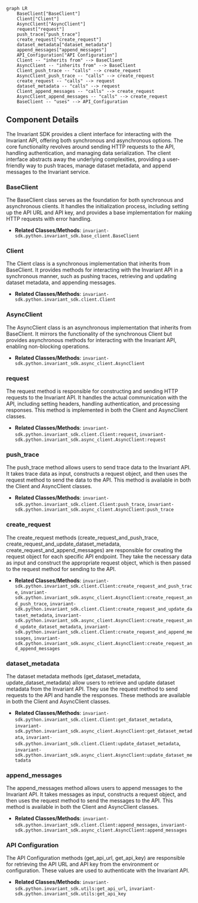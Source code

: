 ```mermaid
graph LR
    BaseClient["BaseClient"]
    Client["Client"]
    AsyncClient["AsyncClient"]
    request["request"]
    push_trace["push_trace"]
    create_request["create_request"]
    dataset_metadata["dataset_metadata"]
    append_messages["append_messages"]
    API_Configuration["API Configuration"]
    Client -- "inherits from" --> BaseClient
    AsyncClient -- "inherits from" --> BaseClient
    Client_push_trace -- "calls" --> create_request
    AsyncClient_push_trace -- "calls" --> create_request
    create_request -- "calls" --> request
    dataset_metadata -- "calls" --> request
    Client_append_messages -- "calls" --> create_request
    AsyncClient_append_messages -- "calls" --> create_request
    BaseClient -- "uses" --> API_Configuration
```

## Component Details

The Invariant SDK provides a client interface for interacting with the Invariant API, offering both synchronous and asynchronous options. The core functionality revolves around sending HTTP requests to the API, handling authentication, and managing data serialization. The client interface abstracts away the underlying complexities, providing a user-friendly way to push traces, manage dataset metadata, and append messages to the Invariant service.

### BaseClient
The BaseClient class serves as the foundation for both synchronous and asynchronous clients. It handles the initialization process, including setting up the API URL and API key, and provides a base implementation for making HTTP requests with error handling.
- **Related Classes/Methods**: `invariant-sdk.python.invariant_sdk.base_client.BaseClient`

### Client
The Client class is a synchronous implementation that inherits from BaseClient. It provides methods for interacting with the Invariant API in a synchronous manner, such as pushing traces, retrieving and updating dataset metadata, and appending messages.
- **Related Classes/Methods**: `invariant-sdk.python.invariant_sdk.client.Client`

### AsyncClient
The AsyncClient class is an asynchronous implementation that inherits from BaseClient. It mirrors the functionality of the synchronous Client but provides asynchronous methods for interacting with the Invariant API, enabling non-blocking operations.
- **Related Classes/Methods**: `invariant-sdk.python.invariant_sdk.async_client.AsyncClient`

### request
The request method is responsible for constructing and sending HTTP requests to the Invariant API. It handles the actual communication with the API, including setting headers, handling authentication, and processing responses. This method is implemented in both the Client and AsyncClient classes.
- **Related Classes/Methods**: `invariant-sdk.python.invariant_sdk.client.Client:request`, `invariant-sdk.python.invariant_sdk.async_client.AsyncClient:request`

### push_trace
The push_trace method allows users to send trace data to the Invariant API. It takes trace data as input, constructs a request object, and then uses the request method to send the data to the API. This method is available in both the Client and AsyncClient classes.
- **Related Classes/Methods**: `invariant-sdk.python.invariant_sdk.client.Client:push_trace`, `invariant-sdk.python.invariant_sdk.async_client.AsyncClient:push_trace`

### create_request
The create_request methods (create_request_and_push_trace, create_request_and_update_dataset_metadata, create_request_and_append_messages) are responsible for creating the request object for each specific API endpoint. They take the necessary data as input and construct the appropriate request object, which is then passed to the request method for sending to the API.
- **Related Classes/Methods**: `invariant-sdk.python.invariant_sdk.client.Client:create_request_and_push_trace`, `invariant-sdk.python.invariant_sdk.async_client.AsyncClient:create_request_and_push_trace`, `invariant-sdk.python.invariant_sdk.client.Client:create_request_and_update_dataset_metadata`, `invariant-sdk.python.invariant_sdk.async_client.AsyncClient:create_request_and_update_dataset_metadata`, `invariant-sdk.python.invariant_sdk.client.Client:create_request_and_append_messages`, `invariant-sdk.python.invariant_sdk.async_client.AsyncClient:create_request_and_append_messages`

### dataset_metadata
The dataset metadata methods (get_dataset_metadata, update_dataset_metadata) allow users to retrieve and update dataset metadata from the Invariant API. They use the request method to send requests to the API and handle the responses. These methods are available in both the Client and AsyncClient classes.
- **Related Classes/Methods**: `invariant-sdk.python.invariant_sdk.client.Client:get_dataset_metadata`, `invariant-sdk.python.invariant_sdk.async_client.AsyncClient:get_dataset_metadata`, `invariant-sdk.python.invariant_sdk.client.Client:update_dataset_metadata`, `invariant-sdk.python.invariant_sdk.async_client.AsyncClient:update_dataset_metadata`

### append_messages
The append_messages method allows users to append messages to the Invariant API. It takes messages as input, constructs a request object, and then uses the request method to send the messages to the API. This method is available in both the Client and AsyncClient classes.
- **Related Classes/Methods**: `invariant-sdk.python.invariant_sdk.client.Client:append_messages`, `invariant-sdk.python.invariant_sdk.async_client.AsyncClient:append_messages`

### API Configuration
The API Configuration methods (get_api_url, get_api_key) are responsible for retrieving the API URL and API key from the environment or configuration. These values are used to authenticate with the Invariant API.
- **Related Classes/Methods**: `invariant-sdk.python.invariant_sdk.utils:get_api_url`, `invariant-sdk.python.invariant_sdk.utils:get_api_key`
